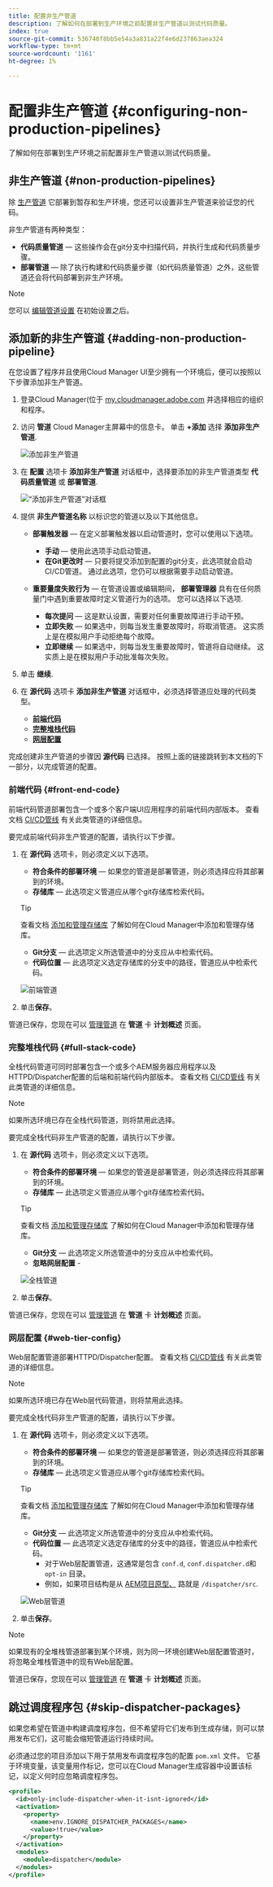 ```yaml
---
title: 配置非生产管道
description: 了解如何在部署到生产环境之前配置非生产管道以测试代码质量。
index: true
source-git-commit: 536740f8bb5e54a3a831a22f4e6d237863aea324
workflow-type: tm+mt
source-wordcount: '1161'
ht-degree: 1%

---
```



# 配置非生产管道 {#configuring-non-production-pipelines}

了解如何在部署到生产环境之前配置非生产管道以测试代码质量。

## 非生产管道 {#non-production-pipelines}

除 [生产管道](#configuring-production-pipelines.md) 它部署到暂存和生产环境，您还可以设置非生产管道来验证您的代码。

非生产管道有两种类型：

* **代码质量管道**  — 这些操作会在git分支中扫描代码，并执行生成和代码质量步骤。
* **部署管道**  — 除了执行构建和代码质量步骤（如代码质量管道）之外，这些管道还会将代码部署到非生产环境。

>[!NOTE]
>
>您可以 [编辑管道设置](managing-pipelines.md) 在初始设置之后。

## 添加新的非生产管道 {#adding-non-production-pipeline}

在您设置了程序并且使用Cloud Manager UI至少拥有一个环境后，便可以按照以下步骤添加非生产管道。

1. 登录Cloud Manager(位于 [my.cloudmanager.adobe.com](https://my.cloudmanager.adobe.com/) 并选择相应的组织和程序。

1. 访问 **管道** Cloud Manager主屏幕中的信息卡。 单击 **+添加** 选择 **添加非生产管道**.

   ![添加非生产管道](/help/implementing/cloud-manager/assets/configure-pipeline/nonprod-pipeline-add1.png)

1. 在 **配置** 选项卡 **添加非生产管道** 对话框中，选择要添加的非生产管道类型 **代码质量管道** 或 **部署管道**.

   ![“添加非生产管道”对话框](/help/implementing/cloud-manager/assets/configure-pipeline/non-prod-pipeline-config.png)

1. 提供 **非生产管道名称** 以标识您的管道以及以下其他信息。

   * **部署触发器**  — 在定义部署触发器以启动管道时，您可以使用以下选项。

      * **手动**  — 使用此选项手动启动管道。
      * **在Git更改时**  — 只要将提交添加到配置的git分支，此选项就会启动CI/CD管道。 通过此选项，您仍可以根据需要手动启动管道。
   * **重要量度失败行为**  — 在管道设置或编辑期间， **部署管理器** 具有在任何质量门中遇到重要故障时定义管道行为的选项。 您可以选择以下选项.

      * **每次提问**  — 这是默认设置，需要对任何重要故障进行手动干预。
      * **立即失败**  — 如果选中，则每当发生重要故障时，将取消管道。 这实质上是在模拟用户手动拒绝每个故障。
      * **立即继续**  — 如果选中，则每当发生重要故障时，管道将自动继续。 这实质上是在模拟用户手动批准每次失败。


1. 单击 **继续**.

1. 在 **源代码** 选项卡 **添加非生产管道** 对话框中，必须选择管道应处理的代码类型。

   * **[前端代码](#front-end-code)**
   * **[完整堆栈代码](#full-stack-code)**
   * **[网层配置](#web-tier-config)**

完成创建非生产管道的步骤因 **源代码** 已选择。 按照上面的链接跳转到本文档的下一部分，以完成管道的配置。

### 前端代码 {#front-end-code}

前端代码管道部署包含一个或多个客户端UI应用程序的前端代码内部版本。 查看文档 [CI/CD管线](/help/implementing/cloud-manager/configuring-pipelines/introduction-ci-cd-pipelines.md#front-end) 有关此类管道的详细信息。

要完成前端代码非生产管道的配置，请执行以下步骤。

1. 在 **源代码** 选项卡，则必须定义以下选项。

   * **符合条件的部署环境**  — 如果您的管道是部署管道，则必须选择应将其部署到的环境。
   * **存储库**  — 此选项定义管道应从哪个git存储库检索代码。

   >[!TIP]
   > 
   >查看文档 [添加和管理存储库](/help/implementing/cloud-manager/managing-code/cloud-manager-repositories.md) 了解如何在Cloud Manager中添加和管理存储库。

   * **Git分支**  — 此选项定义所选管道中的分支应从中检索代码。
   * **代码位置**  — 此选项定义选定存储库的分支中的路径，管道应从中检索代码。

   ![前端管道](/help/implementing/cloud-manager/assets/configure-pipeline/non-prod-pipeline-front-end.png)

1. 单击&#x200B;**保存**。

管道已保存，您现在可以 [管理管道](managing-pipelines.md) 在 **管道** 卡 **计划概述** 页面。

### 完整堆栈代码 {#full-stack-code}

全栈代码管道可同时部署包含一个或多个AEM服务器应用程序以及HTTPD/Dispatcher配置的后端和前端代码内部版本。 查看文档 [CI/CD管线](/help/implementing/cloud-manager/configuring-pipelines/introduction-ci-cd-pipelines.md#full-stack-pipeline) 有关此类管道的详细信息。

>[!NOTE]
>
>如果所选环境已存在全栈代码管道，则将禁用此选择。

要完成全栈代码非生产管道的配置，请执行以下步骤。

1. 在 **源代码** 选项卡，则必须定义以下选项。

   * **符合条件的部署环境**  — 如果您的管道是部署管道，则必须选择应将其部署到的环境。
   * **存储库**  — 此选项定义管道应从哪个git存储库检索代码。

   >[!TIP]
   > 
   >查看文档 [添加和管理存储库](/help/implementing/cloud-manager/managing-code/cloud-manager-repositories.md) 了解如何在Cloud Manager中添加和管理存储库。

   * **Git分支**  — 此选项定义所选管道中的分支应从中检索代码。
   * **忽略网层配置** -

   ![全栈管道](/help/implementing/cloud-manager/assets/configure-pipeline/non-prod-pipeline-full-stack.png)

1. 单击&#x200B;**保存**。

管道已保存，您现在可以 [管理管道](managing-pipelines.md) 在 **管道** 卡 **计划概述** 页面。

### 网层配置 {#web-tier-config}

Web层配置管道部署HTTPD/Dispatcher配置。 查看文档 [CI/CD管线](/help/implementing/cloud-manager/configuring-pipelines/introduction-ci-cd-pipelines.md#web-tier-config-pipeline) 有关此类管道的详细信息。

>[!NOTE]
>
>如果所选环境已存在Web层代码管道，则将禁用此选择。

要完成全栈代码非生产管道的配置，请执行以下步骤。

1. 在 **源代码** 选项卡，则必须定义以下选项。

   * **符合条件的部署环境**  — 如果您的管道是部署管道，则必须选择应将其部署到的环境。
   * **存储库**  — 此选项定义管道应从哪个git存储库检索代码。

   >[!TIP]
   > 
   >查看文档 [添加和管理存储库](/help/implementing/cloud-manager/managing-code/cloud-manager-repositories.md) 了解如何在Cloud Manager中添加和管理存储库。

   * **Git分支**  — 此选项定义所选管道中的分支应从中检索代码。
   * **代码位置**  — 此选项定义选定存储库的分支中的路径，管道应从中检索代码。
      * 对于Web层配置管道，这通常是包含 `conf.d`, `conf.dispatcher.d`和 `opt-in` 目录。
      * 例如，如果项目结构是从 [AEM项目原型、](https://experienceleague.adobe.com/docs/experience-manager-core-components/using/developing/archetype/overview.html?lang=en) 路就是 `/dispatcher/src`.

   ![Web层管道](/help/implementing/cloud-manager/assets/configure-pipeline/non-prod-pipeline-web-tier.png)

1. 单击&#x200B;**保存**。

>[!NOTE]
>
>如果现有的全堆栈管道部署到某个环境，则为同一环境创建Web层配置管道时，将忽略全堆栈管道中的现有Web层配置。

管道已保存，您现在可以 [管理管道](managing-pipelines.md) 在 **管道** 卡 **计划概述** 页面。

## 跳过调度程序包 {#skip-dispatcher-packages}

如果您希望在管道中构建调度程序包，但不希望将它们发布到生成存储，则可以禁用发布它们，这可能会缩短管道运行持续时间。

必须通过您的项目添加以下用于禁用发布调度程序包的配置 `pom.xml` 文件。 它基于环境变量，该变量用作标记，您可以在Cloud Manager生成容器中设置该标记，以定义何时应忽略调度程序包。

```xml
<profile>
  <id>only-include-dispatcher-when-it-isnt-ignored</id>
  <activation>
    <property>
      <name>env.IGNORE_DISPATCHER_PACKAGES</name>
      <value>!true</value>
    </property>
  </activation>
  <modules>
    <module>dispatcher</module>
  </modules>
</profile>
```
